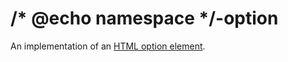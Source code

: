 # /* @echo namespace */-option

An implementation of an [HTML option element](https://developer.mozilla.org/en-US/docs/Web/HTML/Element/option).
